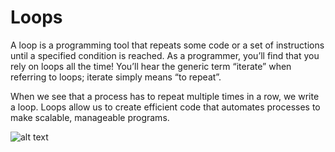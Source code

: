 # Loops

A loop is a programming tool that repeats some code or a set of instructions until a specified condition is reached. As a programmer, you’ll find that you rely on loops all the time! You’ll hear the generic term “iterate” when referring to loops; iterate simply means “to repeat”.

When we see that a process has to repeat multiple times in a row, we write a loop. Loops allow us to create efficient code that automates processes to make scalable, manageable programs.

![alt text](https://github.com/keldavis/c-plus-plus-practice/blob/master/foundations/3.%20Loops/roundabout.gif)